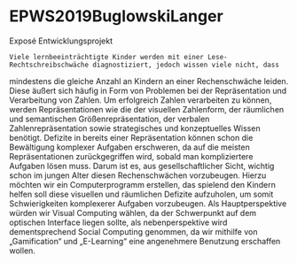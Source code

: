 # EPWS2019BuglowskiLanger

Exposé Entwicklungsprojekt

	
	Viele lernbeeinträchtigte Kinder werden mit einer Lese-Rechtschreibschwäche diagnostiziert, jedoch wissen viele nicht, dass
mindestens die gleiche Anzahl an Kindern an einer Rechenschwäche leiden. Diese äußert sich häufig in Form von Problemen bei der
Repräsentation und Verarbeitung von Zahlen. Um erfolgreich Zahlen verarbeiten zu können, werden Repräsentationen wie die der visuellen
Zahlenform, der räumlichen und semantischen Größenrepräsentation, der verbalen Zahlenrepräsentation sowie strategisches und konzeptuelles
Wissen benötigt. Defizite in bereits einer Repräsentation können schon die Bewältigung komplexer Aufgaben erschweren, da auf die meisten
Repräsentationen zurückgegriffen wird, sobald man kompliziertere Aufgaben lösen muss. Darum ist es, aus gesellschaftlicher Sicht, wichtig 
schon im jungen Alter diesen Rechenschwächen vorzubeugen. 
	Hierzu möchten wir ein Computerprogramm erstellen, das spielend den Kindern helfen soll diese visuellen und räumlichen Defizite
aufzuholen, um somit Schwierigkeiten komplexerer Aufgaben vorzubeugen.
	Als Hauptperspektive würden wir Visual Computing wählen, da der Schwerpunkt auf dem optischen Interface liegen sollte, als
nebenperspektive wird dementsprechend Social Computing genommen, da wir mithilfe von „Gamification“ und „E-Learning“ eine angenehmere
Benutzung erschaffen wollen. 
	
